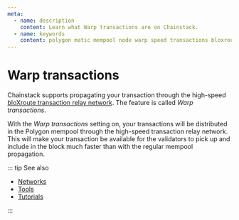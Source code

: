 ```yaml
---
meta:
  - name: description
    content: Learn what Warp transactions are on Chainstack.
  - name: keywords
    content: polygon matic mempool node warp speed transactions bloxroute
---
```


# Warp transactions

Chainstack supports propagating your transaction through the high-speed [bloXroute transaction relay network](https://docs.bloxroute.com/bdn-architecture). The feature is called *Warp transactions*.

With the *Warp transactions* setting on, your transactions will be distributed in the Polygon mempool through the high-speed transaction relay network. This will make your transaction be available for the validators to pick up and include in the block much faster than with the regular mempool propagation.

::: tip See also

* [Networks](/operations/polygon/networks)
* [Tools](/operations/polygon/tools)
* [Tutorials](/tutorials/polygon/)

:::
